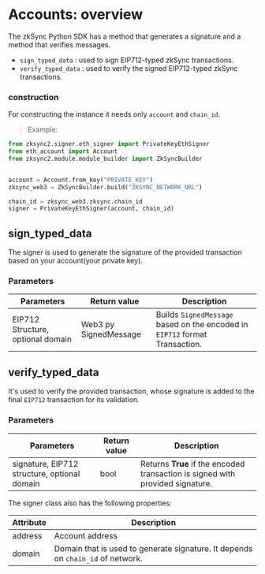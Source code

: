 # Accounts: overview

The zkSync Python SDK has a method that generates a signature and a method that verifies messages.

- `sign_typed_data` : used to sign EIP712-typed zkSync transactions.
- `verify_typed_data` : used to verify the signed EIP712-typed zkSync transactions.

### construction

For constructing the instance it needs only `account` and `chain_id`.

> Example:

```python
from zksync2.signer.eth_signer import PrivateKeyEthSigner
from eth_account import Account
from zksync2.module.module_builder import ZkSyncBuilder


account = Account.from_key("PRIVATE_KEY")
zksync_web3 = ZkSyncBuilder.build("ZKSYNC_NETWORK_URL")

chain_id = zksync_web3.zksync.chain_id
signer = PrivateKeyEthSigner(account, chain_id)

```

## sign_typed_data

The signer is used to generate the signature of the provided transaction based on your account(your private key).

### Parameters

| Parameters                        | Return value          | Description                                                                 |
| --------------------------------- | --------------------- | --------------------------------------------------------------------------- |
| EIP712 Structure, optional domain | Web3 py SignedMessage | Builds `SignedMessage` based on the encoded in `EIP712` format Transaction. |

## verify_typed_data

It's used to verify the provided transaction, whose signature is added to the final `EIP712` transaction for its validation.

### Parameters

| Parameters                                   | Return value | Description                                                                    |
| -------------------------------------------- | ------------ | ------------------------------------------------------------------------------ |
| signature, EIP712 structure, optional domain | bool         | Returns **True** if the encoded transaction is signed with provided signature. |

The signer class also has the following properties:

| Attribute | Description                                                                     |
| --------- | ------------------------------------------------------------------------------- |
| address   | Account address                                                                 |
| domain    | Domain that is used to generate signature. It depends on `chain_id` of network. |

